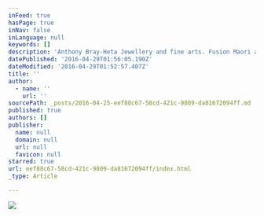 ```yaml
---
inFeed: true
hasPage: true
inNav: false
inLanguage: null
keywords: []
description: 'Anthony Bray-Heta Jewellery and fine arts. Fusion Maori art and Celtic designs. Carving in rare exotic bone mediums. Castings in gold, sterling silver and bronze.  Most of the pieces can be carved in bone or made in hand finished gold, sterling silver or bronze. Many are one of a kind art pieces while those in gold, sterling silver and bronze are extremely limited numbered editions.  The following is a selection of unique pieces like:'
datePublished: '2016-04-29T01:56:05.190Z'
dateModified: '2016-04-29T01:52:57.407Z'
title: ''
author:
  - name: ''
    url: ''
sourcePath: _posts/2016-04-25-eef88c67-58cd-421c-9809-da81672094ff.md
published: true
authors: []
publisher:
  name: null
  domain: null
  url: null
  favicon: null
starred: true
url: eef88c67-58cd-421c-9809-da81672094ff/index.html
_type: Article

---
```

![](https://the-grid-user-content.s3-us-west-2.amazonaws.com/d10baea4-ab1f-4393-8156-08883bf8b815.jpg)